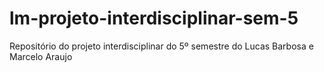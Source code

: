 # lm-projeto-interdisciplinar-sem-5
Repositório do projeto interdisciplinar do 5º semestre do Lucas Barbosa e Marcelo Araujo
